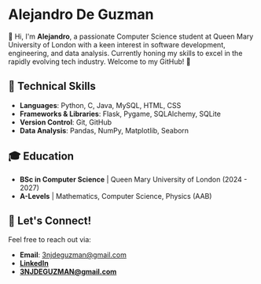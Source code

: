 # Alejandro De Guzman

👋 Hi, I'm **Alejandro**, a passionate Computer Science student at Queen Mary University of London with a keen interest in software development, engineering, and data analysis. Currently honing my skills to excel in the rapidly evolving tech industry. Welcome to my GitHub! 🚀

## 🔧 Technical Skills
- **Languages**: Python, C, Java, MySQL, HTML, CSS
- **Frameworks & Libraries**: Flask, Pygame, SQLAlchemy, SQLite
- **Version Control**: Git, GitHub
- **Data Analysis**: Pandas, NumPy, Matplotlib, Seaborn

## 🎓 Education
- **BSc in Computer Science** | Queen Mary University of London (2024 - 2027)
- **A-Levels** | Mathematics, Computer Science, Physics (AAB)

## 🌟 Let's Connect!
Feel free to reach out via:
- **Email**: 3njdeguzman@gmail.com
- **[LinkedIn](https://www.linkedin.com/in/alejandro-de-guzman-14317724a/)**
- ⁠**[3NJDEGUZMAN@gmail.com](mailto:3NJDEGUZMAN@gmail.com)**

